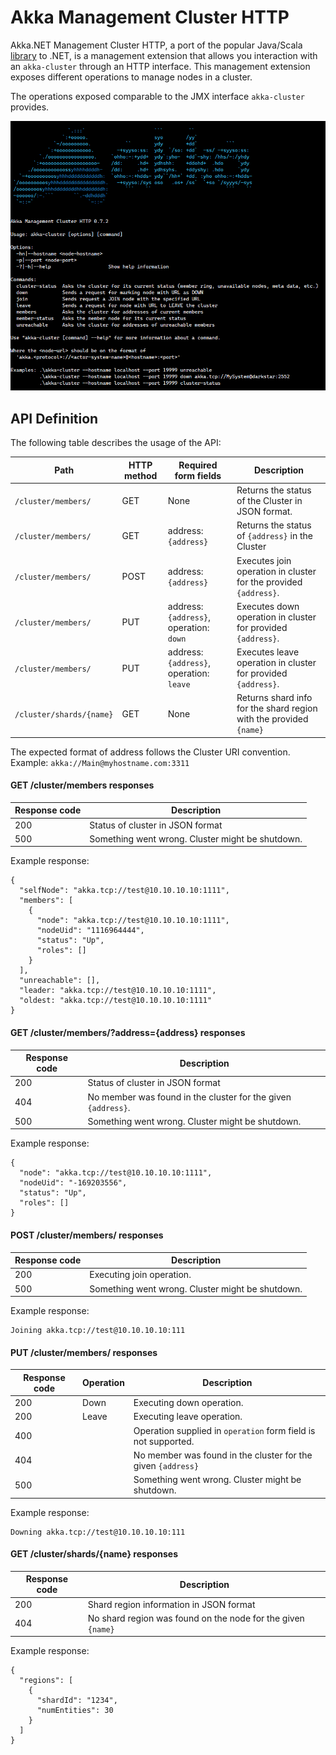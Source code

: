 # Akka Management Cluster HTTP

Akka.NET Management Cluster HTTP, a port of the popular Java/Scala [library](https://github.com/akka/akka-management) to .NET, is a management extension that allows you interaction with an `akka-cluster` through an HTTP interface. This management extension exposes different operations to manage nodes in a cluster.

The operations exposed comparable to the JMX interface `akka-cluster` provides.

![alt text](doc/screenshot.png)

## API Definition

The following table describes the usage of the API:

| Path | HTTP method | Required form fields | Description 
| ------------- | ------------- | ------------- | ------------- 
| `/cluster/members/`  | GET | None | Returns the status of the Cluster in JSON format.
| `/cluster/members/` | GET | address: `{address}` | Returns the status of `{address}` in the Cluster
| `/cluster/members/`  | POST | address: `{address}` | Executes join operation in cluster for the provided `{address}`. 
| `/cluster/members/`  | PUT | address: `{address}`, operation: `down` | Executes down operation in cluster for provided `{address}`. 
| `/cluster/members/`  | PUT | address: `{address}`, operation: `leave` | Executes leave operation in cluster for provided `{address}`. 
| `/cluster/shards/{name}` | GET | None | Returns shard info for the shard region with the provided `{name}`

The expected format of address follows the Cluster URI convention. Example: `akka://Main@myhostname.com:3311`

#### GET /cluster/members responses

| Response code | Description
| ------------- | -----------
| 200           | Status of cluster in JSON format
| 500           | Something went wrong. Cluster might be shutdown.

Example response:

```
{
  "selfNode": "akka.tcp://test@10.10.10.10:1111",
  "members": [
    {
      "node": "akka.tcp://test@10.10.10.10:1111",
      "nodeUid": "1116964444",
      "status": "Up",
      "roles": []
    }
  ],
  "unreachable": [],
  "leader: "akka.tcp://test@10.10.10.10:1111",
  "oldest: "akka.tcp://test@10.10.10.10:1111"
}
```

#### GET /cluster/members/?address=\{address\} responses

| Response code | Description
| ------------- | -----------
| 200           | Status of cluster in JSON format
| 404           | No member was found in the cluster for the given `{address}`.
| 500           | Something went wrong. Cluster might be shutdown.

Example response:

```
{
  "node": "akka.tcp://test@10.10.10.10:1111",
  "nodeUid": "-169203556",
  "status": "Up",
  "roles": []
}
```

#### POST /cluster/members/ responses

| Response code | Description
| ------------- | -----------
| 200           | Executing join operation.
| 500           | Something went wrong. Cluster might be shutdown.

Example response:

```
Joining akka.tcp://test@10.10.10.10:111
```

#### PUT /cluster/members/ responses

| Response code | Operation | Description
| ------------- | --------- | -----------
| 200           | Down      | Executing down operation.
| 200           | Leave     | Executing leave operation.
| 400           |           | Operation supplied in `operation` form field is not supported.
| 404           |           | No member was found in the cluster for the given `{address}`
| 500           |           | Something went wrong. Cluster might be shutdown.

Example response:

```
Downing akka.tcp://test@10.10.10.10:111
```


#### GET /cluster/shards/\{name\} responses

| Response code | Description
| ------------- | -----------
| 200           | Shard region information in JSON format
| 404           | No shard region was found on the node for the given `{name}`

Example response:

```
{
  "regions": [
    {
      "shardId": "1234",
      "numEntities": 30
    }
  ]
}
```